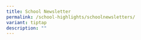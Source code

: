 ```yaml
---
title: School Newsletter
permalink: /school-highlights/schoolnewsletters/
variant: tiptap
description: ""
---
```

